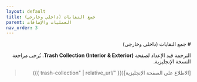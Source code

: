 ```yaml
---
layout: default
title: جمع النفايات (داخلي وخارجي)
parent: العمليات والإضافات
nav_order: 3
---
```


<div dir="rtl" lang="ar">
# جمع النفايات (داخلي وخارجي)

الترجمة قيد الإعداد لصفحة **Trash Collection (Interior & Exterior)**. يُرجى مراجعة النسخة الإنجليزية.

> [الاطلاع على الصفحة الإنجليزية]({{ "/trash-collection" | relative_url }})
</div>
